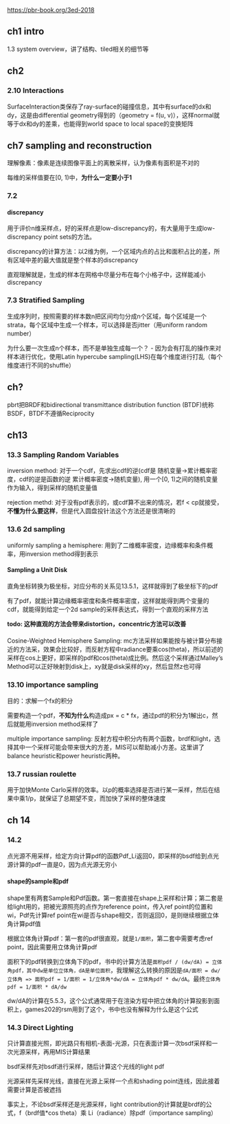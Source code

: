 
https://pbr-book.org/3ed-2018

## ch1 intro

1.3 system overview，讲了结构、tiled相关的细节等

## ch2

### 2.10 Interactions

SurfaceInteraction类保存了ray-surface的碰撞信息，其中有surface的dx和dy，这是由differential geometry得到的（geometry = f(u, v)），这样normal就等于dx和dy的差乘，也能得到world space to local space的变换矩阵

## ch7 sampling and reconstruction

理解像素：像素是连续图像平面上的离散采样，认为像素有面积是不对的

每维的采样值要在[0, 1)中，**为什么一定要小于1**

### 7.2

#### discrepancy

用于评价n维采样点，好的采样点是low-discrepancy的，有大量用于生成low-discrepancy point sets的方法。

discrepancy的计算方法：以2维为例，一个区域内点的占比和面积占比的差，所有区域中差的最大值就是整个样本的discrepancy

直观理解就是，生成的样本在网格中尽量分布在每个小格子中，这样能减小discrepancy

### 7.3 Stratified Sampling

生成序列时，按照需要的样本数n把区间均匀分成n个区域，每个区域是一个strata，每个区域中生成一个样本，可以选择是否jitter（用uniform random number）

为什么要一次生成n个样本，而不是单独生成每一个？ - 因为会有打乱的操作来对样本进行优化，使用Latin hypercube sampling(LHS)在每个维度进行打乱（每个维度进行不同的shuffle）

## ch?

pbrt把BRDF和bidirectional transmittance distribution function (BTDF)统称BSDF，BTDF不遵循Reciprocity

## ch13

### 13.3 Sampling Random Variables

inversion method: 对于一个cdf，先求出cdf的逆(cdf是 随机变量->累计概率密度，cdf的逆是函数的逆 累计概率密度->随机变量), 用一个[0, 1)之间的随机变量作为输入，得到采样的随机变量值

rejection methd: 对于没有pdf表示的，或cdf算不出来的情况，若f < cp就接受，**不懂为什么要这样**，但是代入圆盘投针法这个方法还是很清晰的

### 13.6 2d sampling

uniformly sampling a hemisphere: 用到了二维概率密度，边缘概率和条件概率，用inversion method得到表示

#### Sampling a Unit Disk

直角坐标转换为极坐标，对应分布的关系见13.5.1，这样就得到了极坐标下的pdf

有了pdf，就能计算边缘概率密度和条件概率密度，这样就能得到两个变量的cdf，就能得到给定一个2d sample的采样表达式，得到一个直观的采样方法

**todo: 这种直观的方法会带来distortion，concentric方法可以改善**

#### 

Cosine-Weighted Hemisphere Sampling: mc方法采样如果能按与被计算分布接近的方法采，效果会比较好，而反射方程中radiance要乘cos(theta)，所以前述的采样在cos上更好，即采样的pdf和cos(theta)成比例。然后这个采样通过Malley’s Method可以正好映射到disk上，xy就是disk采样的xy，然后显然z也可得

### 13.10 importance sampling

目的：求解一个fx的积分

需要构造一个pdf，**不知为什么**构造成px = c * fx，通过pdf的积分为1解出c，然后就能用inversion method采样了

multiple importance sampling: 反射方程中积分内有两个函数，brdf和light，选择其中一个采样可能会带来很大的方差，MIS可以帮助减小方差。这里讲了balance heuristic和power heuristic两种。

### 13.7 russian roulette

用于加快Monte Carlo采样的效率。以p的概率选择是否进行某一采样，然后在结果中乘1/p，就保证了总期望不变，而加快了采样的整体速度

## ch 14

### 14.2

点光源不用采样，给定方向计算pdf的函数Pdf_Li返回0，即采样的bsdf给到点光源计算的pdf一直是0，因为点光源无穷小

#### shape的sample和pdf

shape里有两套Sample和Pdf函数。第一套直接在shape上采样和计算；第二套是给light用的，把被光源照亮的点作为reference point，传入ref point的位置和wi，Pdf先计算ref point在wi是否与shape相交，否则返回0，是则继续根据立体角计算pdf值

根据立体角计算pdf：第一套的pdf很直观，就是`1/面积`，第二套中需要考虑ref point，因此需要用立体角计算pdf

面积下的pdf转换到立体角下的pdf，书中的计算方法是`面积pdf / (dw/dA) = 立体角pdf，其中dw是单位立体角，dA是单位面积`，我理解这么转换的原因是`dA/面积 = dw/立体角 => 面积pdf = 1/面积 = 1/立体角*dw/dA = 立体角pdf * dw/dA`。最终`立体角pdf = 1/面积 * dA/dw`

dw/dA的计算在5.5.3，这个公式通常用于在渲染方程中把立体角的计算投影到面积上，games202的rsm用到了这个，书中也没有解释为什么是这个公式

#### 

### 14.3 Direct Lighting

只计算直接光照，即光路只有相机-表面-光源，只在表面计算一次bsdf采样和一次光源采样，再用MIS计算结果

bsdf采样先对bsdf进行采样，随后计算这个光线的light pdf

光源采样先采样光线，直接在光源上采样一个点和shading point连线，因此接着需要计算是否被遮挡

事实上，不论bsdf采样还是光源采样，light contribution的计算就是brdf的公式，f（brdf值*cos theta）乘 Li（radiance）除pdf（importance sampling）